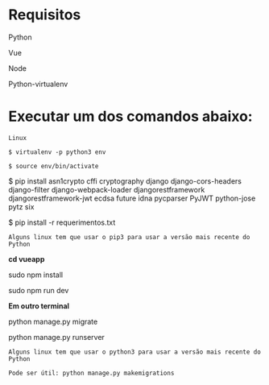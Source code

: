 # Requisitos
Python

Vue

Node

Python-virtualenv



# Executar um dos comandos abaixo: 

```
Linux

$ virtualenv -p python3 env

$ source env/bin/activate

```
$ pip install asn1crypto cffi cryptography django django-cors-headers django-filter django-webpack-loader djangorestframework djangorestframework-jwt ecdsa future idna pycparser PyJWT python-jose pytz six

$ pip install -r requerimentos.txt

```
Alguns linux tem que usar o pip3 para usar a versão mais recente do Python
```
 
**cd vueapp**

sudo npm install

sudo npm run dev

**Em outro terminal**

python manage.py migrate

python manage.py runserver


```
Alguns linux tem que usar o python3 para usar a versão mais recente do Python

Pode ser útil: python manage.py makemigrations
```
